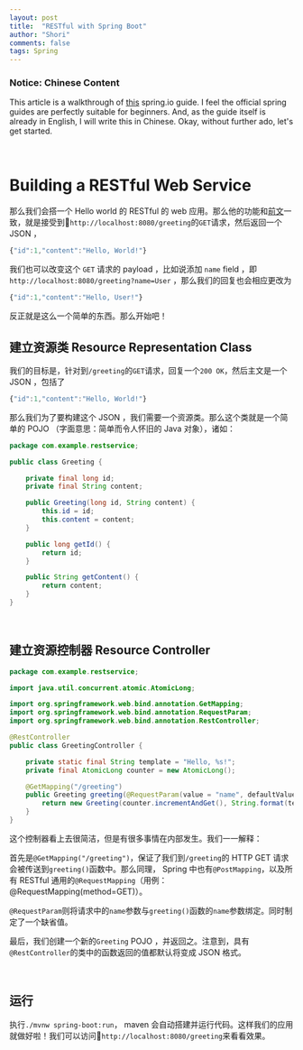 ```yaml
---
layout: post
title:  "RESTful with Spring Boot"
author: "Shori"
comments: false
tags: Spring
---
```


### Notice: Chinese Content

This article is a walkthrough of [this](https://spring.io/guides/gs/rest-service/) spring.io guide. I feel the official spring guides are perfectly suitable for beginners. And, as the guide itself is already in English, I will write this in Chinese. Okay, without further ado, let's get started.

<br>

# Building a RESTful Web Service

那么我们会搭一个 Hello world 的 RESTful 的 web 应用。那么他的功能和[前文](https://lishpr.github.io/2021-01-25/spring-boot-1)一致，就是接受到`http://localhost:8080/greeting`的`GET`请求，然后返回一个 JSON ，
```js
{"id":1,"content":"Hello, World!"}
```
我们也可以改变这个 `GET` 请求的 payload ，比如说添加 `name` field ，即
`http://localhost:8080/greeting?name=User` ，那么我们的回复也会相应更改为
```js
{"id":1,"content":"Hello, User!"}
```
反正就是这么一个简单的东西。那么开始吧！

## 建立资源类 Resource Representation Class

我们的目标是，针对到`/greeting`的`GET`请求，回复一个`200 OK`，然后主文是一个 JSON ，包括了
```js
{"id":1,"content":"Hello, World!"}
```

那么我们为了要构建这个 JSON ，我们需要一个资源类。那么这个类就是一个简单的 POJO （字面意思：简单而令人怀旧的 Java 对象），诸如：

```java
package com.example.restservice;

public class Greeting {

	private final long id;
	private final String content;

	public Greeting(long id, String content) {
		this.id = id;
		this.content = content;
	}

	public long getId() {
		return id;
	}

	public String getContent() {
		return content;
	}
}
```

<br>

## 建立资源控制器 Resource Controller

```java
package com.example.restservice;

import java.util.concurrent.atomic.AtomicLong;

import org.springframework.web.bind.annotation.GetMapping;
import org.springframework.web.bind.annotation.RequestParam;
import org.springframework.web.bind.annotation.RestController;

@RestController
public class GreetingController {

	private static final String template = "Hello, %s!";
	private final AtomicLong counter = new AtomicLong();

	@GetMapping("/greeting")
	public Greeting greeting(@RequestParam(value = "name", defaultValue = "World") String name) {
		return new Greeting(counter.incrementAndGet(), String.format(template, name));
	}
}
```

这个控制器看上去很简洁，但是有很多事情在内部发生。我们一一解释：

首先是`@GetMapping("/greeting")`，保证了我们到`/greeting`的 HTTP GET 请求会被传送到`greeting()`函数中。那么同理， Spring 中也有`@PostMapping`，以及所有 RESTful 通用的`@RequestMapping`（用例：@RequestMapping(method=GET)）。

`@RequestParam`则将请求中的`name`参数与`greeting()`函数的`name`参数绑定。同时制定了一个缺省值。

最后，我们创建一个新的`Greeting` POJO ，并返回之。注意到，具有`@RestController`的类中的函数返回的值都默认将变成 JSON 格式。

<br>

## 运行

执行`./mvnw spring-boot:run`， maven 会自动搭建并运行代码。这样我们的应用就做好啦！我们可以访问`http://localhost:8080/greeting`来看看效果。